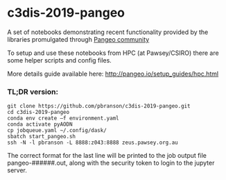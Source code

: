 # c3dis-2019-pangeo

A set of notebooks demonstrating recent functionality provided by the libraries promulgated through [Pangeo community](http://pangeo.io)

To setup and use these notebooks from HPC (at Pawsey/CSIRO) there are some helper scripts and config files. 

More details guide available here:	 http://pangeo.io/setup_guides/hpc.html

### TL;DR version:
```
git clone https://github.com/pbranson/c3dis-2019-pangeo.git
cd c3dis-2019-pangeo
conda env create –f environment.yaml
conda activate pyAODN
cp jobqueue.yaml ~/.config/dask/
sbatch start_pangeo.sh
ssh -N -l pbranson -L 8888:z043:8888 zeus.pawsey.org.au
```
The correct format for the last line will be printed to the job output file pangeo-######.out, along with the security token to login to the jupyter server.

